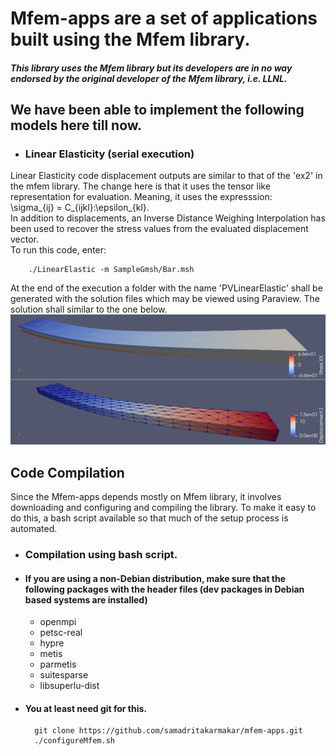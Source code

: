# Mfem-apps are a set of applications built using the Mfem library.  
##### This library uses the Mfem library but its developers are in no way endorsed by the original developer of the Mfem library, i.e. LLNL. 

## We have been able to implement the following models here till now.  
* ### Linear Elasticity (serial execution)  
Linear Elasticity code displacement outputs are similar to that of the 'ex2' in the mfem library. The change here is that it uses the tensor like representation for evaluation. Meaning, it uses the expresssion:  
\sigma_{ij} = C_{ijkl}:\epsilon_{kl}.  
In addition to displacements, an Inverse Distance Weighing Interpolation has been used to recover the stress values from the evaluated displacement vector.  
To run this code, enter:  

        ./LinearElastic -m SampleGmsh/Bar.msh  

At the end of the execution a folder with the name 'PVLinearElastic' shall be generated with the solution files which may be viewed using Paraview. The solution shall similar to the one below.  
![Picture of results of Linear Elastic app](pics/LinearElasticity/LinearElasticity.png)  

## Code Compilation  
Since the Mfem-apps depends mostly on Mfem library, it involves downloading and configuring and compiling the library. To make it easy to do this, a bash script available so that much of the setup process is automated.  
* ### Compilation using bash script.  
* #### If you are using a non-Debian distribution, make sure that the following packages with the header files (dev packages in Debian based systems are installed)  
    *  openmpi  
    *  petsc-real  
    *  hypre  
    *  metis  
    *  parmetis  
    *  suitesparse  
    *  libsuperlu-dist  
* #### You at least need git for this.  

        
        git clone https://github.com/samadritakarmakar/mfem-apps.git  
        ./configureMfem.sh
         



